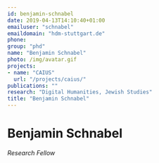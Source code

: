 ```yaml
---
id: benjamin-schnabel
date: 2019-04-13T14:10:40+01:00
emailuser: "schnabel"
emaildomain: "hdm-stuttgart.de"
phone: 
group: "phd"
name: "Benjamin Schnabel"
photo: /img/avatar.gif
projects:
- name: "CAIUS"
  url: "/projects/caius/"
publications: ""
research: "Digital Humanities, Jewish Studies"
title: "Benjamin Schnabel"
---
```


# Benjamin Schnabel

*Research Fellow*



